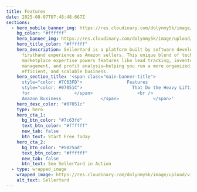 ```yaml
---
title: Features
date: 2025-08-07T07:48:48.667Z
sections:
  - hero_mobile_banner_img: https://res.cloudinary.com/dolynmy5k/image/upload/v1751368351/Frame_338_1_txtrhh.png
    bg_color: "#ffffff"
    hero_banner_img: https://res.cloudinary.com/dolynmy5k/image/upload/v1751277056/Frame_3381_vakqzi.png
    hero_title_color: "#ffffff"
    hero_description: SellerYard is a platform built by software developers with
      firsthand experience as Amazon sellers. This unique blend of technical and
      marketplace expertise powers features like lead tracking, inventory
      management, and profit analysis—helping you run a more organized,
      efficient, and scalable business.
    hero_section_title: '<span class="main-banner-title">               <span
      style="color: #7C63FD">                 Features                 <span
      style="color: #07051C">                   That Do the Heavy Lifting
      for                 </span>                 <br />                 Your
      Amazon Business               </span>             </span>'
    hero_desc_color: "#07051c"
    type: hero
    hero_cta_1:
      bg_btn_color: "#7c63fd"
      text_btn_color: "#ffffff"
      new_tab: false
      btn_text: Start Free Today
    hero_cta_2:
      bg_btn_color: "#5025ad"
      text_btn_color: "#ffffff"
      new_tab: false
      btn_text: See SellerYard in Action
  - type: wrapped_image
    wrapped_image: https://res.cloudinary.com/dolynmy5k/image/upload/v1754559486/Graphic_j7efbp.png
    alt_text: SellerYard
---
```


